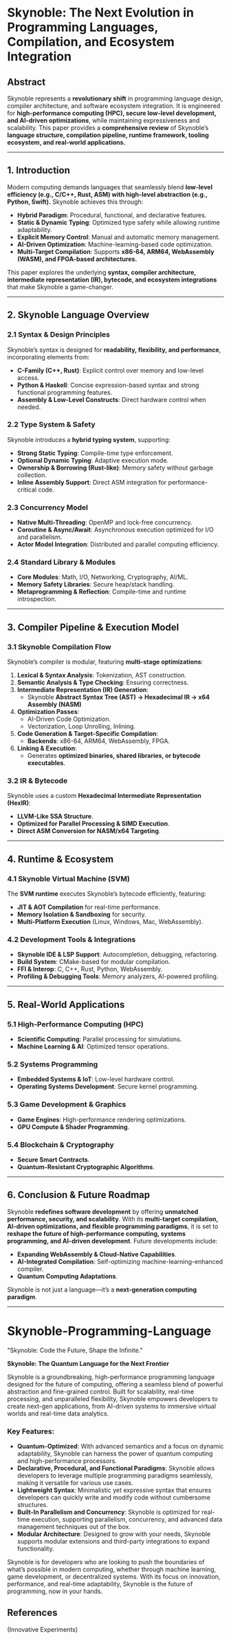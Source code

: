 # Skynoble: The Next Evolution in Programming Languages, Compilation, and Ecosystem Integration  

## **Abstract**  
Skynoble represents a **revolutionary shift** in programming language design, compiler architecture, and software ecosystem integration. It is engineered for **high-performance computing (HPC), secure low-level development, and AI-driven optimizations**, while maintaining expressiveness and scalability. This paper provides a **comprehensive review** of Skynoble’s **language structure, compilation pipeline, runtime framework, tooling ecosystem, and real-world applications.**

---

## **1. Introduction**  
Modern computing demands languages that seamlessly blend **low-level efficiency (e.g., C/C++, Rust, ASM) with high-level abstraction (e.g., Python, Swift).** Skynoble achieves this through:
- **Hybrid Paradigm**: Procedural, functional, and declarative features.
- **Static & Dynamic Typing**: Optimized type safety while allowing runtime adaptability.
- **Explicit Memory Control**: Manual and automatic memory management.
- **AI-Driven Optimization**: Machine-learning-based code optimization.
- **Multi-Target Compilation**: Supports **x86-64, ARM64, WebAssembly (WASM), and FPGA-based architectures.**

This paper explores the underlying **syntax, compiler architecture, intermediate representation (IR), bytecode, and ecosystem integrations** that make Skynoble a game-changer.

---

## **2. Skynoble Language Overview**  
### **2.1 Syntax & Design Principles**  
Skynoble’s syntax is designed for **readability, flexibility, and performance**, incorporating elements from:
- **C-Family (C++, Rust)**: Explicit control over memory and low-level access.
- **Python & Haskell**: Concise expression-based syntax and strong functional programming features.
- **Assembly & Low-Level Constructs**: Direct hardware control when needed.

### **2.2 Type System & Safety**  
Skynoble introduces a **hybrid typing system**, supporting:
- **Strong Static Typing**: Compile-time type enforcement.
- **Optional Dynamic Typing**: Adaptive execution mode.
- **Ownership & Borrowing (Rust-like)**: Memory safety without garbage collection.
- **Inline Assembly Support**: Direct ASM integration for performance-critical code.

### **2.3 Concurrency Model**  
- **Native Multi-Threading**: OpenMP and lock-free concurrency.
- **Coroutine & Async/Await**: Asynchronous execution optimized for I/O and parallelism.
- **Actor Model Integration**: Distributed and parallel computing efficiency.

### **2.4 Standard Library & Modules**  
- **Core Modules**: Math, I/O, Networking, Cryptography, AI/ML.
- **Memory Safety Libraries**: Secure heap/stack handling.
- **Metaprogramming & Reflection**: Compile-time and runtime introspection.

---

## **3. Compiler Pipeline & Execution Model**  
### **3.1 Skynoble Compilation Flow**  
Skynoble’s compiler is modular, featuring **multi-stage optimizations**:
1. **Lexical & Syntax Analysis**: Tokenization, AST construction.
2. **Semantic Analysis & Type Checking**: Ensuring correctness.
3. **Intermediate Representation (IR) Generation**:
   - Skynoble **Abstract Syntax Tree (AST) → Hexadecimal IR → x64 Assembly (NASM)**
4. **Optimization Passes**:
   - AI-Driven Code Optimization.
   - Vectorization, Loop Unrolling, Inlining.
5. **Code Generation & Target-Specific Compilation**:
   - **Backends**: x86-64, ARM64, WebAssembly, FPGA.
6. **Linking & Execution**:
   - Generates **optimized binaries, shared libraries, or bytecode executables**.

### **3.2 IR & Bytecode**  
Skynoble uses a custom **Hexadecimal Intermediate Representation (HexIR)**:
- **LLVM-Like SSA Structure**.
- **Optimized for Parallel Processing & SIMD Execution**.
- **Direct ASM Conversion for NASM/x64 Targeting**.

---

## **4. Runtime & Ecosystem**  
### **4.1 Skynoble Virtual Machine (SVM)**  
The **SVM runtime** executes Skynoble’s bytecode efficiently, featuring:
- **JIT & AOT Compilation** for real-time performance.
- **Memory Isolation & Sandboxing** for security.
- **Multi-Platform Execution** (Linux, Windows, Mac, WebAssembly).

### **4.2 Development Tools & Integrations**  
- **Skynoble IDE & LSP Support**: Autocompletion, debugging, refactoring.
- **Build System**: CMake-based for modular compilation.
- **FFI & Interop**: C, C++, Rust, Python, WebAssembly.
- **Profiling & Debugging Tools**: Memory analyzers, AI-powered profiling.

---

## **5. Real-World Applications**  
### **5.1 High-Performance Computing (HPC)**  
- **Scientific Computing**: Parallel processing for simulations.
- **Machine Learning & AI**: Optimized tensor operations.

### **5.2 Systems Programming**  
- **Embedded Systems & IoT**: Low-level hardware control.
- **Operating Systems Development**: Secure kernel programming.

### **5.3 Game Development & Graphics**  
- **Game Engines**: High-performance rendering optimizations.
- **GPU Compute & Shader Programming**.

### **5.4 Blockchain & Cryptography**  
- **Secure Smart Contracts**.
- **Quantum-Resistant Cryptographic Algorithms**.

---

## **6. Conclusion & Future Roadmap**  
Skynoble **redefines software development** by offering **unmatched performance, security, and scalability**. With its **multi-target compilation, AI-driven optimizations, and flexible programming paradigms**, it is set to **reshape the future of high-performance computing, systems programming, and AI-driven development**. Future developments include:
- **Expanding WebAssembly & Cloud-Native Capabilities**.
- **AI-Integrated Compilation**: Self-optimizing machine-learning-enhanced compiler.
- **Quantum Computing Adaptations**.

Skynoble is not just a language—it’s a **next-generation computing paradigm**.

---

# Skynoble-Programming-Language

"Skynoble: Code the Future, Shape the Infinite."

**Skynoble: The Quantum Language for the Next Frontier**

Skynoble is a groundbreaking, high-performance programming language designed for the future of computing, offering a seamless blend of powerful abstraction and fine-grained control. Built for scalability, real-time processing, and unparalleled flexibility, Skynoble empowers developers to create next-gen applications, from AI-driven systems to immersive virtual worlds and real-time data analytics.

### Key Features:
- **Quantum-Optimized**: With advanced semantics and a focus on dynamic adaptability, Skynoble can harness the power of quantum computing and high-performance processors.
- **Declarative, Procedural, and Functional Paradigms**: Skynoble allows developers to leverage multiple programming paradigms seamlessly, making it versatile for various use cases.
- **Lightweight Syntax**: Minimalistic yet expressive syntax that ensures developers can quickly write and modify code without cumbersome structures.
- **Built-In Parallelism and Concurrency**: Skynoble is optimized for real-time execution, supporting parallelism, concurrency, and advanced data management techniques out of the box.
- **Modular Architecture**: Designed to grow with your needs, Skynoble supports modular extensions and third-party integrations to expand functionality.

Skynoble is for developers who are looking to push the boundaries of what’s possible in modern computing, whether through machine learning, game development, or decentralized systems. With its focus on innovation, performance, and real-time adaptability, Skynoble is the future of programming, now in your hands.

## **References**  
(Innovative Experiments)

